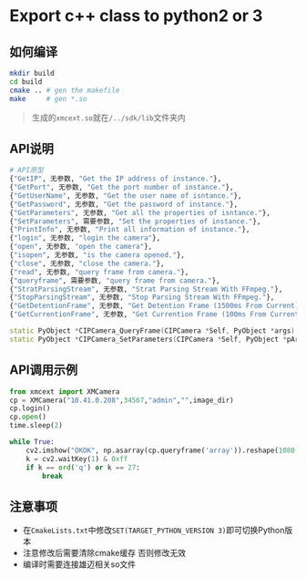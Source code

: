# Export c++ class to python2 or 3

## 如何编译

```bash
mkdir build
cd build
cmake .. # gen the makefile
make     # gen *.so
```

> 生成的`xmcext.so`就在`/../sdk/lib`文件夹内

## API说明

```python
# API原型
{"GetIP", 无参数, "Get the IP address of instance."},
{"GetPort", 无参数, "Get the port number of instance."},
{"GetUserName", 无参数, "Get the user name of isntance."},
{"GetPassword", 无参数, "Get the password of instance."},
{"GetParameters", 无参数, "Get all the properties of isntance."},
{"SetParameters", 需要参数, "Set the properties of instance."},
{"PrintInfo", 无参数, "Print all information of instance."},
{"login", 无参数, "login the camera"},
{"open", 无参数, "open the camera"},
{"isopen", 无参数, "is the camera opened."},
{"close", 无参数, "close the camera."},
{"read", 无参数, "query frame from camera."},
{"queryframe", 需要参数, "query frame from camera."},
{"StratParsingStream", 无参数, "Strat Parsing Stream With FFmpeg."},
{"StopParsingStream", 无参数, "Stop Parsing Stream With FFmpeg."},
{"GetDetentionFrame", 无参数, "Get Detention Frame (1500ms From Current)."},
{"GetCurrentionFrame", 无参数, "Get Currention Frame (100ms From Current)."},
```

```C++
static PyObject *CIPCamera_QueryFrame(CIPCamera *Self, PyObject *args)
static PyObject *CIPCamera_SetParameters(CIPCamera *Self, PyObject *pArgs)
```

## API调用示例

```python
from xmcext import XMCamera
cp = XMCamera("10.41.0.208",34567,"admin","",image_dir)
cp.login()
cp.open()
time.sleep(2)

while True:
    cv2.imshow("OKOK", np.asarray(cp.queryframe('array')).reshape(1080,1920,3))
    k = cv2.waitKey(1) & 0xff
    if k == ord('q') or k == 27:
        break
```

## 注意事项

* 在`CmakeLists.txt`中修改`SET(TARGET_PYTHON_VERSION 3)`即可切换Python版本
* 注意修改后需要清除cmake缓存 否则修改无效
* 编译时需要连接雄迈相关so文件
